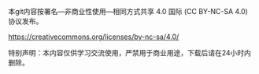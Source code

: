 本git内容按署名—非商业性使用—相同方式共享 4.0 国际 (CC BY-NC-SA 4.0) 协议发布。

https://creativecommons.org/licenses/by-nc-sa/4.0/

特别声明：本内容仅供学习交流使用，严禁用于商业用途，下载后请在24小时内删除。
